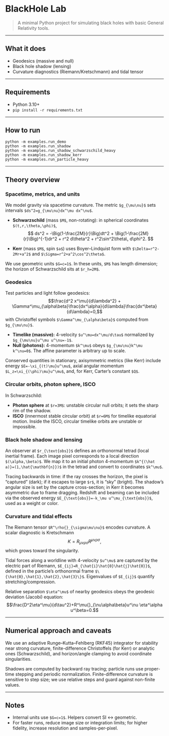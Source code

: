 
# BlackHole Lab

> A minimal Python project for simulating black holes with basic General Relativity tools.

---

## What it does

* Geodesics (massive and null)
* Black hole shadow (lensing)
* Curvature diagnostics (Riemann/Kretschmann) and tidal tensor

---

## Requirements

* Python 3.10+
* `pip install -r requirements.txt`

---

## How to run

```shell
python -m examples.run_demo
python -m examples.run_shadow
python -m examples.run_shadow_schwarzschild_heavy
python -m examples.run_shadow_kerr
python -m examples.run_particle_heavy
```

---

## Theory overview

### Spacetime, metrics, and units

We model gravity via spacetime curvature. The metric `$g_{\mu\nu}$` sets intervals `$ds^2=g_{\mu\nu}dx^\mu dx^\nu$`.

* **Schwarzschild** (mass `$M$`, non-rotating): in spherical coordinates `$(t,r,\theta,\phi)$`,
    $$
    ds^2 = -\Big(1-\frac{2M}{r}\Big)dt^2 + \Big(1-\frac{2M}{r}\Big)^{-1}dr^2 + r^2 d\theta^2 + r^2\sin^2\theta\, d\phi^2.
    $$

* **Kerr** (mass `$M$`, spin `$a$`) uses Boyer–Lindquist form with `$\Delta=r^2-2Mr+a^2$` and `$\Sigma=r^2+a^2\cos^2\theta$`.

We use geometric units `$G=c=1$`. In these units, `$M$` has length dimension; the horizon of Schwarzschild sits at `$r_h=2M$`.

### Geodesics

Test particles and light follow geodesics:
$$\frac{d^2 x^\mu}{d\lambda^2} + \Gamma^\mu_{\alpha\beta}\frac{dx^\alpha}{d\lambda}\frac{dx^\beta}{d\lambda}=0,$$
with Christoffel symbols `$\Gamma^\mu_{\alpha\beta}$` computed from `$g_{\mu\nu}$`.

* **Timelike (massive):** 4-velocity `$u^\mu=dx^\mu/d\tau$` normalized by `$g_{\mu\nu}u^\mu u^\nu=-1$`.
* **Null (photons):** 4-momentum `$k^\mu$` obeys `$g_{\mu\nu}k^\mu k^\nu=0$`. The affine parameter is arbitrary up to scale.

Conserved quantities in stationary, axisymmetric metrics (like Kerr) include energy `$E=-\xi_{(t)\mu}u^\mu$`, axial angular momentum `$L_z=\xi_{(\phi)\mu}u^\mu$`, and, for Kerr, Carter’s constant `$Q$`.

### Circular orbits, photon sphere, ISCO

In Schwarzschild:

* **Photon sphere** at `$r=3M$`: unstable circular null orbits; it sets the sharp rim of the shadow.
* **ISCO** (innermost stable circular orbit) at `$r=6M$` for timelike equatorial motion. Inside the ISCO, circular timelike orbits are unstable or impossible.

### Black hole shadow and lensing

An observer at `$r_{\text{obs}}$` defines an orthonormal tetrad (local inertial frame). Each image pixel corresponds to a local direction `$(\alpha,\beta)$`. We map it to an initial photon 4-momentum `$k^{(\hat a)}=(1,\hat{\mathbf{n}})$` in the tetrad and convert to coordinates `$k^\mu$`.

Tracing backwards in time: if the ray crosses the horizon, the pixel is “captured” (dark); if it escapes to large `$r$`, it is “sky” (bright). The shadow’s angular size is set by the capture cross-section; in Kerr it becomes asymmetric due to frame dragging.
Redshift and beaming can be included via the observed energy `$E_{\text{obs}}=-k_\mu u^\mu_{\text{obs}}$`, used as a weight or color.

### Curvature and tidal effects

The Riemann tensor `$R^\rho{}_{\sigma\mu\nu}$` encodes curvature. A scalar diagnostic is Kretschmann
$$K=R_{\mu\nu\rho\sigma}R^{\mu\nu\rho\sigma},$$
which grows toward the singularity.

Tidal forces along a worldline with 4-velocity `$u^\mu$` are captured by the electric part of Riemann,
`$E_{ij}=R_{\hat{i}\hat{0}\hat{j}\hat{0}}$`,
defined in the particle’s orthonormal frame `$\{\hat{0},\hat{1},\hat{2},\hat{3}\}$`. Eigenvalues of `$E_{ij}$` quantify stretching/compression.

Relative separation `$\eta^\mu$` of nearby geodesics obeys the geodesic deviation (Jacobi) equation:
$$\frac{D^2\eta^\mu}{d\tau^2}+R^\mu{}_{\nu\alpha\beta}u^\nu \eta^\alpha u^\beta=0.$$

---

## Numerical approach and caveats

We use an adaptive Runge–Kutta–Fehlberg (RKF45) integrator for stability near strong curvature, finite-difference Christoffels (for Kerr) or analytic ones (Schwarzschild), and horizon/angle clamping to avoid coordinate singularities.

Shadows are computed by backward ray tracing; particle runs use proper-time stepping and periodic normalization. Finite-difference curvature is sensitive to step size; we use relative steps and guard against non-finite values.

---

## Notes

* Internal units use `$G=c=1$`. Helpers convert SI ↔ geometric.
* For faster runs, reduce image size or integration limits; for higher fidelity, increase resolution and samples-per-pixel.

